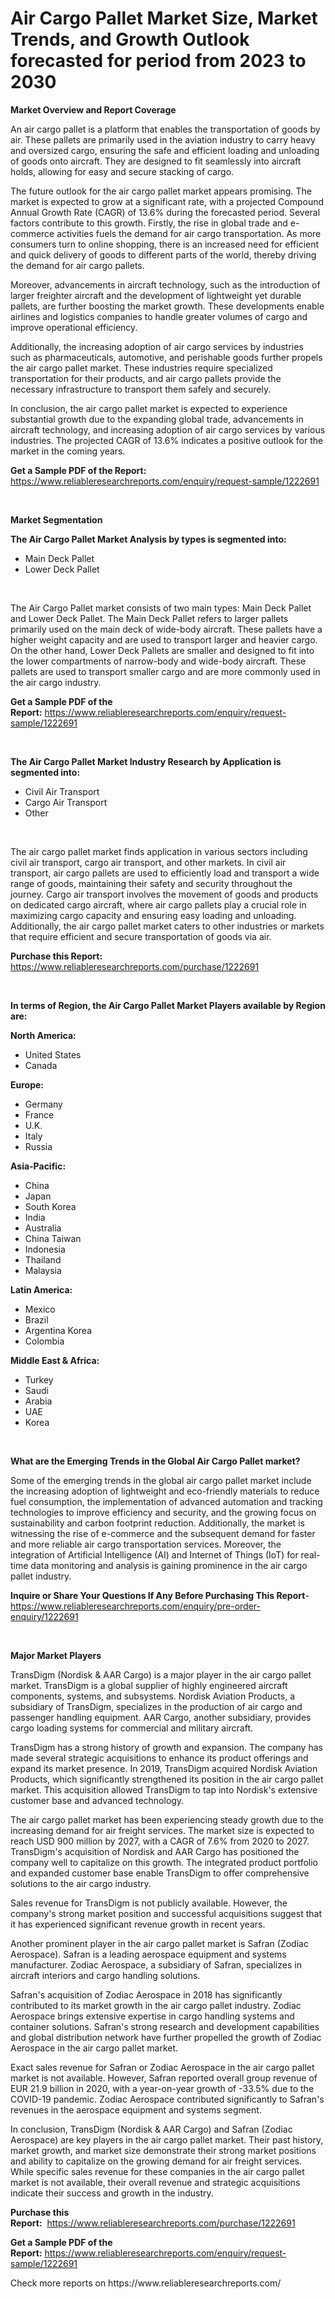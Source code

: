 <p><h1>Air Cargo Pallet Market Size, Market Trends, and Growth Outlook forecasted for period from 2023 to 2030</h1></p><p><strong>Market Overview and Report Coverage</strong></p>
<p><p>An air cargo pallet is a platform that enables the transportation of goods by air. These pallets are primarily used in the aviation industry to carry heavy and oversized cargo, ensuring the safe and efficient loading and unloading of goods onto aircraft. They are designed to fit seamlessly into aircraft holds, allowing for easy and secure stacking of cargo.</p><p>The future outlook for the air cargo pallet market appears promising. The market is expected to grow at a significant rate, with a projected Compound Annual Growth Rate (CAGR) of 13.6% during the forecasted period. Several factors contribute to this growth. Firstly, the rise in global trade and e-commerce activities fuels the demand for air cargo transportation. As more consumers turn to online shopping, there is an increased need for efficient and quick delivery of goods to different parts of the world, thereby driving the demand for air cargo pallets.</p><p>Moreover, advancements in aircraft technology, such as the introduction of larger freighter aircraft and the development of lightweight yet durable pallets, are further boosting the market growth. These developments enable airlines and logistics companies to handle greater volumes of cargo and improve operational efficiency.</p><p>Additionally, the increasing adoption of air cargo services by industries such as pharmaceuticals, automotive, and perishable goods further propels the air cargo pallet market. These industries require specialized transportation for their products, and air cargo pallets provide the necessary infrastructure to transport them safely and securely.</p><p>In conclusion, the air cargo pallet market is expected to experience substantial growth due to the expanding global trade, advancements in aircraft technology, and increasing adoption of air cargo services by various industries. The projected CAGR of 13.6% indicates a positive outlook for the market in the coming years.</p></p>
<p><strong>Get a Sample PDF of the Report:</strong> <a href="https://www.reliableresearchreports.com/enquiry/request-sample/1222691">https://www.reliableresearchreports.com/enquiry/request-sample/1222691</a></p>
<p>&nbsp;</p>
<p><strong>Market Segmentation</strong></p>
<p><strong>The Air Cargo Pallet Market Analysis by types is segmented into:</strong></p>
<p><ul><li>Main Deck Pallet</li><li>Lower Deck Pallet</li></ul></p>
<p>&nbsp;</p>
<p><p>The Air Cargo Pallet market consists of two main types: Main Deck Pallet and Lower Deck Pallet. The Main Deck Pallet refers to larger pallets primarily used on the main deck of wide-body aircraft. These pallets have a higher weight capacity and are used to transport larger and heavier cargo. On the other hand, Lower Deck Pallets are smaller and designed to fit into the lower compartments of narrow-body and wide-body aircraft. These pallets are used to transport smaller cargo and are more commonly used in the air cargo industry.</p></p>
<p><strong>Get a Sample PDF of the Report:</strong>&nbsp;<a href="https://www.reliableresearchreports.com/enquiry/request-sample/1222691">https://www.reliableresearchreports.com/enquiry/request-sample/1222691</a></p>
<p>&nbsp;</p>
<p><strong>The Air Cargo Pallet Market Industry Research by Application is segmented into:</strong></p>
<p><ul><li>Civil Air Transport</li><li>Cargo Air Transport</li><li>Other</li></ul></p>
<p>&nbsp;</p>
<p><p>The air cargo pallet market finds application in various sectors including civil air transport, cargo air transport, and other markets. In civil air transport, air cargo pallets are used to efficiently load and transport a wide range of goods, maintaining their safety and security throughout the journey. Cargo air transport involves the movement of goods and products on dedicated cargo aircraft, where air cargo pallets play a crucial role in maximizing cargo capacity and ensuring easy loading and unloading. Additionally, the air cargo pallet market caters to other industries or markets that require efficient and secure transportation of goods via air.</p></p>
<p><strong>Purchase this Report:</strong>&nbsp; <a href="https://www.reliableresearchreports.com/purchase/1222691">https://www.reliableresearchreports.com/purchase/1222691</a></p>
<p>&nbsp;</p>
<p><strong>In terms of Region, the Air Cargo Pallet Market Players available by Region are:</strong></p>
<p>
    <p> <strong> North America: </strong>
        <ul>
            <li>United States</li>
            <li>Canada</li>
        </ul>
        </p> 
    <p> <strong> Europe: </strong>
        <ul>
            <li>Germany</li>
            <li>France</li>
            <li>U.K.</li>
            <li>Italy</li>
            <li>Russia</li>
        </ul>
        </p> 
    <p> <strong> Asia-Pacific: </strong>
        <ul>
            <li>China</li>
            <li>Japan</li>
            <li>South Korea</li>
            <li>India</li>
            <li>Australia</li>
            <li>China Taiwan</li>
            <li>Indonesia</li>
            <li>Thailand</li>
            <li>Malaysia</li>
        </ul>
        </p> 
    <p> <strong> Latin America: </strong>
        <ul>
            <li>Mexico</li>
            <li>Brazil</li>
            <li>Argentina Korea</li>
            <li>Colombia</li>
        </ul>
        </p> 
    <p> <strong> Middle East & Africa: </strong>
        <ul>
            <li>Turkey</li>
            <li>Saudi</li>
            <li>Arabia</li>
            <li>UAE</li>
            <li>Korea</li>
        </ul>
    </p>
    </p>
<p>&nbsp;</p>
<p><strong>What are the Emerging Trends in the Global Air Cargo Pallet market?</strong></p>
<p><p>Some of the emerging trends in the global air cargo pallet market include the increasing adoption of lightweight and eco-friendly materials to reduce fuel consumption, the implementation of advanced automation and tracking technologies to improve efficiency and security, and the growing focus on sustainability and carbon footprint reduction. Additionally, the market is witnessing the rise of e-commerce and the subsequent demand for faster and more reliable air cargo transportation services. Moreover, the integration of Artificial Intelligence (AI) and Internet of Things (IoT) for real-time data monitoring and analysis is gaining prominence in the air cargo pallet industry.</p></p>
<p><strong>Inquire or Share Your Questions If Any Before Purchasing This Report</strong>- <a href="https://www.reliableresearchreports.com/enquiry/pre-order-enquiry/1222691">https://www.reliableresearchreports.com/enquiry/pre-order-enquiry/1222691</a></p>
<p>&nbsp;</p>
<p><strong>Major Market Players</strong></p>
<p><p>TransDigm (Nordisk & AAR Cargo) is a major player in the air cargo pallet market. TransDigm is a global supplier of highly engineered aircraft components, systems, and subsystems. Nordisk Aviation Products, a subsidiary of TransDigm, specializes in the production of air cargo and passenger handling equipment. AAR Cargo, another subsidiary, provides cargo loading systems for commercial and military aircraft.</p><p>TransDigm has a strong history of growth and expansion. The company has made several strategic acquisitions to enhance its product offerings and expand its market presence. In 2019, TransDigm acquired Nordisk Aviation Products, which significantly strengthened its position in the air cargo pallet market. This acquisition allowed TransDigm to tap into Nordisk's extensive customer base and advanced technology.</p><p>The air cargo pallet market has been experiencing steady growth due to the increasing demand for air freight services. The market size is expected to reach USD 900 million by 2027, with a CAGR of 7.6% from 2020 to 2027. TransDigm's acquisition of Nordisk and AAR Cargo has positioned the company well to capitalize on this growth. The integrated product portfolio and expanded customer base enable TransDigm to offer comprehensive solutions to the air cargo industry.</p><p>Sales revenue for TransDigm is not publicly available. However, the company's strong market position and successful acquisitions suggest that it has experienced significant revenue growth in recent years.</p><p>Another prominent player in the air cargo pallet market is Safran (Zodiac Aerospace). Safran is a leading aerospace equipment and systems manufacturer. Zodiac Aerospace, a subsidiary of Safran, specializes in aircraft interiors and cargo handling solutions.</p><p>Safran's acquisition of Zodiac Aerospace in 2018 has significantly contributed to its market growth in the air cargo pallet industry. Zodiac Aerospace brings extensive expertise in cargo handling systems and container solutions. Safran's strong research and development capabilities and global distribution network have further propelled the growth of Zodiac Aerospace in the air cargo pallet market.</p><p>Exact sales revenue for Safran or Zodiac Aerospace in the air cargo pallet market is not available. However, Safran reported overall group revenue of EUR 21.9 billion in 2020, with a year-on-year growth of -33.5% due to the COVID-19 pandemic. Zodiac Aerospace contributed significantly to Safran's revenues in the aerospace equipment and systems segment.</p><p>In conclusion, TransDigm (Nordisk & AAR Cargo) and Safran (Zodiac Aerospace) are key players in the air cargo pallet market. Their past history, market growth, and market size demonstrate their strong market positions and ability to capitalize on the growing demand for air freight services. While specific sales revenue for these companies in the air cargo pallet market is not available, their overall revenue and strategic acquisitions indicate their success and growth in the industry.</p></p>
<p><strong>Purchase this Report:</strong>&nbsp;&nbsp;<a href="https://www.reliableresearchreports.com/purchase/1222691">https://www.reliableresearchreports.com/purchase/1222691</a></p>
<p></p>
<p><strong>Get a Sample PDF of the Report:</strong>&nbsp;<a href="https://www.reliableresearchreports.com/enquiry/request-sample/1222691">https://www.reliableresearchreports.com/enquiry/request-sample/1222691</a></p>
<p>Check more reports on https://www.reliableresearchreports.com/</p>